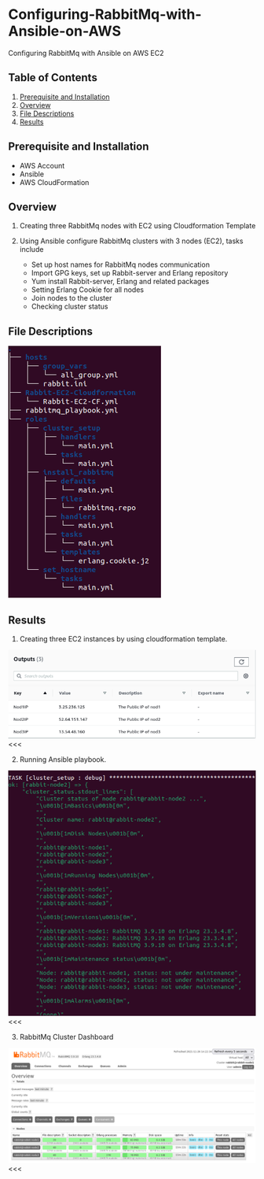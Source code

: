 # Configuring-RabbitMq-with-Ansible-on-AWS
Configuring RabbitMq with Ansible on AWS EC2

## Table of Contents

1. [Prerequisite and Installation](#installation)
2. [Overview](#overview)
3. [File Descriptions](#files)
4. [Results](#results)

## Prerequisite and Installation <a name="installation"></a>
- AWS Account
- Ansible 
- AWS CloudFormation

## Overview<a name="overview"></a>
1. Creating three RabbitMq nodes with EC2 using Cloudformation Template

2. Using Ansible configure RabbitMq clusters with 3 nodes (EC2), tasks include
   - Set up host names for RabbitMq nodes communication
   - Import GPG keys, set up Rabbit-server and Erlang repository
   - Yum install Rabbit-server, Erlang and related packages
   - Setting Erlang Cookie for all nodes
   - Join nodes to the cluster
   - Checking cluster status
 
## File Descriptions <a name="files"></a>

![File tree](https://github.com/Ailihamu/Configuring-RabbitMq-with-Ansible-on-AWS/blob/main/Pics/File_tree.png)

## Results<a name="results"></a>
1. Creating three EC2 instances by using cloudformation template.

![EC2 nodes](https://github.com/Ailihamu/Configuring-RabbitMq-with-Ansible-on-AWS/blob/main/Pics/EC2_Node_IPs.png)
<<<

2. Running Ansible playbook.

![EC2 nodes](https://github.com/Ailihamu/Configuring-RabbitMq-with-Ansible-on-AWS/blob/main/Pics/Cluster_stat.png)
<<<

3. RabbitMq Cluster Dashboard

![EC2 nodes](https://github.com/Ailihamu/Configuring-RabbitMq-with-Ansible-on-AWS/blob/main/Pics/Rabbit_cluster_dash.png)
<<<
